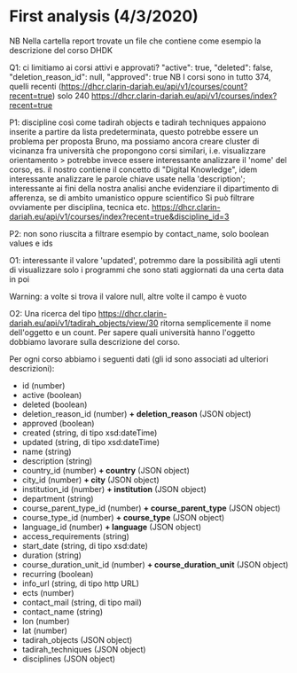 # First analysis (4/3/2020)

NB Nella cartella report trovate un file che contiene come esempio la descrizione del corso DHDK

Q1: ci limitiamo ai corsi attivi e approvati?
    "active": true,
    "deleted": false,
    "deletion_reason_id": null,
    "approved": true
   	NB I corsi sono in tutto 374, quelli recenti (https://dhcr.clarin-dariah.eu/api/v1/courses/count?recent=true) solo 240
   	https://dhcr.clarin-dariah.eu/api/v1/courses/index?recent=true

P1: discipline così come tadirah objects e tadirah techniques appaiono inserite a partire da lista predeterminata, questo potrebbe essere un problema per proposta Bruno, ma possiamo ancora creare cluster di vicinanza fra università che propongono corsi similari, i.e. visualizzare orientamento > potrebbe invece essere interessante analizzare il 'nome' del corso, es. il nostro contiene il concetto di "Digital Knowledge", idem interessante analizzare le parole chiave usate nella 'description'; interessante ai fini della nostra analisi anche evidenziare il dipartimento di afferenza, se di ambito umanistico oppure scientifico
Si può filtrare ovviamente per disciplina, tecnica etc. https://dhcr.clarin-dariah.eu/api/v1/courses/index?recent=true&discipline_id=3

P2: non sono riuscita a filtrare esempio by contact_name, solo boolean values e ids

O1: interessante il valore 'updated', potremmo dare la possibilità agli utenti di visualizzare solo i programmi che sono stati aggiornati da una certa data in poi

Warning: a volte si trova il valore null, altre volte il campo è vuoto

O2: Una ricerca del tipo https://dhcr.clarin-dariah.eu/api/v1/tadirah_objects/view/30 ritorna semplicemente il nome dell'oggetto e un count. Per sapere quali università hanno l'oggetto dobbiamo lavorare sulla descrizione del corso.




Per ogni corso abbiamo i seguenti dati (gli id sono associati ad ulteriori descrizioni):

- id (number)
- active (boolean)
- deleted (boolean)
- deletion_reason_id (number) **+ deletion_reason** (JSON object)
- approved (boolean)
- created (string, di tipo xsd:dateTime)
- updated (string, di tipo xsd:dateTime)
- name (string)
- description (string)
- country_id (number) **+ country** (JSON object)
- city_id (number) **+ city** (JSON object)
- institution_id (number) **+ institution** (JSON object)
- department (string)
- course_parent_type_id (number) **+ course_parent_type** (JSON object)
- course_type_id (number) **+ course_type** (JSON object)
- language_id (number) **+ language** (JSON object)
- access_requirements (string)
- start_date (string, di tipo xsd:date)
- duration (string)
- course_duration_unit_id (number) **+ course_duration_unit** (JSON object)
- recurring (boolean)
- info_url (string, di tipo http URL)
- ects (number)
- contact_mail (string, di tipo mail)
- contact_name (string)
- lon (number)
- lat (number)
- tadirah_objects (JSON object)
- tadirah_techniques (JSON object)
- disciplines (JSON object)

















